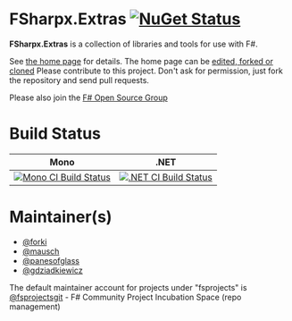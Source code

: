 # FSharpx.Extras [![NuGet Status](http://img.shields.io/nuget/v/FSharpx.Extras.svg?style=flat)](https://www.nuget.org/packages/FSharpx.Extras)

**FSharpx.Extras** is a collection of libraries and tools for use with F#.

See [the home page](http://fsprojects.github.io/FSharpx.Extras/) for details. The home page can be [edited, forked or cloned](https://github.com/fsprojects/fsharpx/tree/gh-pages)
Please contribute to this project. Don't ask for permission, just fork the repository and send pull requests.

Please also join the [F# Open Source Group](http://fsharp.github.com)


# Build Status

Mono | .NET
---- | ----
[![Mono CI Build Status](https://img.shields.io/travis/fsprojects/FSharpx.Extras/master.svg)](https://travis-ci.org/fsprojects/FSharpx.Extras) | [![.NET CI Build Status](https://img.shields.io/appveyor/ci/fsgit/FSharpx/master.svg)](https://ci.appveyor.com/project/fsgit/FSharpx)


# Maintainer(s)

- [@forki](https://github.com/forki)
- [@mausch](https://github.com/mausch)
- [@panesofglass](https://github.com/panesofglass)
- [@gdziadkiewicz](https://github.com/gdziadkiewicz)

The default maintainer account for projects under "fsprojects" is [@fsprojectsgit](https://github.com/fsprojectsgit) - F# Community Project Incubation Space (repo management)


